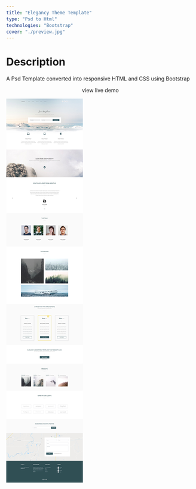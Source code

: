 ```yaml
---
title: "Elegancy Theme Template"
type: "Psd to Html"
technologies: "Bootstrap"
cover: "./preview.jpg"
---
```

# Description

A Psd Template converted into responsive HTML and CSS using Bootstrap

<div style="display: flex; justify-content:center">
<a href="../elegancy-template/index.html" class="button" target="_blank" rel="nofollow noopener noreferrer" style="text-decoration:none;">
  view live demo
</a>
</div>

![](./screenshot.jpg)

